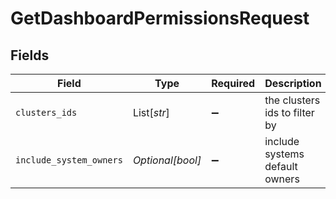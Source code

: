 # GetDashboardPermissionsRequest


## Fields

| Field                          | Type                           | Required                       | Description                    |
| ------------------------------ | ------------------------------ | ------------------------------ | ------------------------------ |
| `clusters_ids`                 | List[*str*]                    | :heavy_minus_sign:             | the clusters ids to filter by  |
| `include_system_owners`        | *Optional[bool]*               | :heavy_minus_sign:             | include systems default owners |